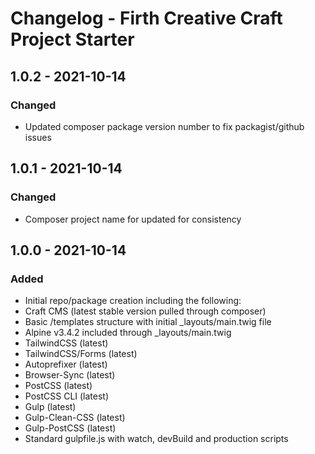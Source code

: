 # Changelog - Firth Creative Craft Project Starter

## 1.0.2 - 2021-10-14
### Changed
- Updated composer package version number to fix packagist/github issues

## 1.0.1 - 2021-10-14
### Changed
- Composer project name for updated for consistency 

## 1.0.0 - 2021-10-14
### Added 
- Initial repo/package creation including the following:
- Craft CMS (latest stable version pulled through composer)
- Basic /templates structure with initial _layouts/main.twig file
- Alpine v3.4.2 included through _layouts/main.twig
- TailwindCSS (latest)
- TailwindCSS/Forms (latest)
- Autoprefixer (latest)
- Browser-Sync (latest)
- PostCSS (latest)
- PostCSS CLI (latest)
- Gulp (latest)
- Gulp-Clean-CSS (latest)
- Gulp-PostCSS (latest)
- Standard gulpfile.js with watch, devBuild and production scripts